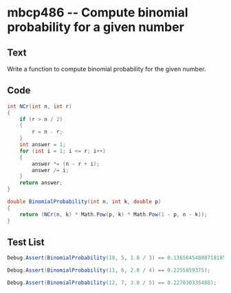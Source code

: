 # mbcp486 -- Compute binomial probability for a given number

## Text

Write a function to compute binomial probability for the given number.

## Code

```csharp
int NCr(int n, int r) 
{
    if (r > n / 2) 
    {
        r = n - r;
    }
    int answer = 1;
    for (int i = 1; i <= r; i++) 
    {
        answer *= (n - r + i);
        answer /= i;
    }
    return answer;
}

double BinomialProbability(int n, int k, double p) 
{
    return (NCr(n, k) * Math.Pow(p, k) * Math.Pow(1 - p, n - k));
}
```

## Test List

```csharp
Debug.Assert(BinomialProbability(10, 5, 1.0 / 3) == 0.13656454808718185);
```

```csharp
Debug.Assert(BinomialProbability(11, 6, 2.0 / 4) == 0.2255859375);
```

```csharp
Debug.Assert(BinomialProbability(12, 7, 3.0 / 5) == 0.227030335488);
```
